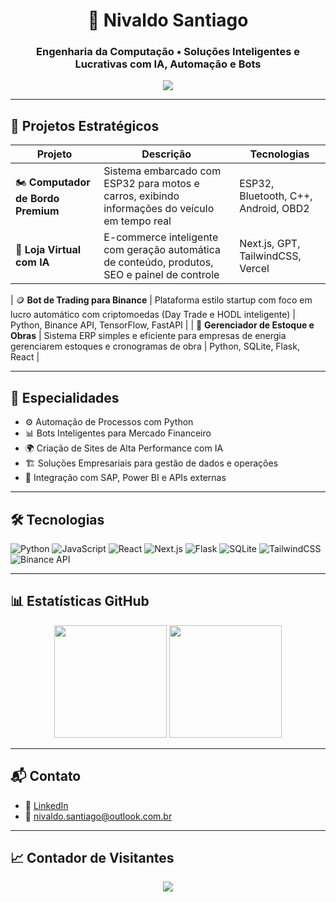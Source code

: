 <h1 align="center">🚀 Nivaldo Santiago</h1>
<h3 align="center">Engenharia da Computação • Soluções Inteligentes e Lucrativas com IA, Automação e Bots</h3>

<p align="center">
  <img src="https://readme-typing-svg.herokuapp.com?color=00bfbf&size=24&center=true&vCenter=true&width=1000&lines=Desenvolvedor+de+Soluções+Inovadoras;Projetos+com+IA,+Automação,+Trading+e+IoT;Bem-vindo+ao+meu+GitHub!" />
</p>

---

## 💼 Projetos Estratégicos

| Projeto | Descrição | Tecnologias |
|--------|------------|-------------|
| 🏍️ **Computador de Bordo Premium** | Sistema embarcado com ESP32 para motos e carros, exibindo informações do veículo em tempo real | ESP32, Bluetooth, C++, Android, OBD2 |
| 🛒 **Loja Virtual com IA** | E-commerce inteligente com geração automática de conteúdo, produtos, SEO e painel de controle | Next.js, GPT, TailwindCSS, Vercel |

| 🪙 **Bot de Trading para Binance** | Plataforma estilo startup com foco em lucro automático com criptomoedas (Day Trade e HODL inteligente) | Python, Binance API, TensorFlow, FastAPI |
| 🧱 **Gerenciador de Estoque e Obras** | Sistema ERP simples e eficiente para empresas de energia gerenciarem estoques e cronogramas de obra | Python, SQLite, Flask, React |

---

## 🧠 Especialidades

- ⚙️ Automação de Processos com Python
- 📊 Bots Inteligentes para Mercado Financeiro
- 🌍 Criação de Sites de Alta Performance com IA
- 🏗️ Soluções Empresariais para gestão de dados e operações
- 🧩 Integração com SAP, Power BI e APIs externas

---

## 🛠️ Tecnologias

![Python](https://img.shields.io/badge/Python-3776AB?style=for-the-badge&logo=python&logoColor=white)
![JavaScript](https://img.shields.io/badge/JavaScript-F7DF1E?style=for-the-badge&logo=javascript&logoColor=black)
![React](https://img.shields.io/badge/React-20232A?style=for-the-badge&logo=react&logoColor=61DAFB)
![Next.js](https://img.shields.io/badge/Next.js-000?style=for-the-badge&logo=nextdotjs)
![Flask](https://img.shields.io/badge/Flask-000000?style=for-the-badge&logo=flask)
![SQLite](https://img.shields.io/badge/SQLite-003B57?style=for-the-badge&logo=sqlite)
![TailwindCSS](https://img.shields.io/badge/TailwindCSS-38B2AC?style=for-the-badge&logo=tailwindcss)
![Binance API](https://img.shields.io/badge/Binance-yellow?style=for-the-badge&logo=binance)

---

## 📊 Estatísticas GitHub

<p align="center">
  <img height="180em" src="https://github-readme-stats.vercel.app/api?username=santiago2511&show_icons=true&theme=dracula&include_all_commits=true&count_private=true"/>
  <img height="180em" src="https://github-readme-stats.vercel.app/api/top-langs/?username=santiago2511&layout=compact&theme=dracula"/>
</p>

---

## 📬 Contato

- 🔗 [LinkedIn](https://www.linkedin.com/in/nivaldo-santiago-33864723/)
- 📧 nivaldo.santiago@outlook.com.br

---

## 📈 Contador de Visitantes

<p align="center">
  <img src="https://profile-counter.glitch.me/santiago2511/count.svg" />
</p>
